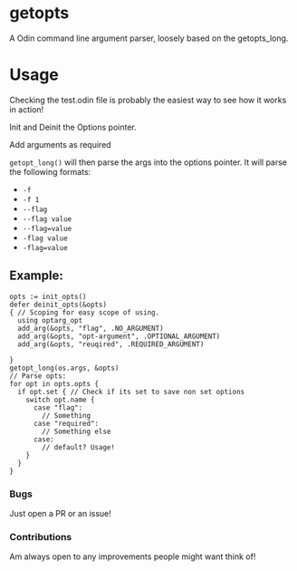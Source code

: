# getopts
A Odin command line argument parser, loosely based on the getopts_long.

# Usage

Checking the test.odin file is probably the easiest way to see how it works in action!

Init and Deinit the Options pointer.

Add arguments as required 

``getopt_long()`` will then parse the args into the options pointer.
It will parse the following formats:
 - `-f`
 - `-f 1`
 - `--flag`
 - `--flag value`
 - `--flag=value`
 - `-flag value`
 - `-flag=value`



## Example:
```odin
opts := init_opts()
defer deinit_opts(&opts)
{ // Scoping for easy scope of using.
  using optarg_opt
  add_arg(&opts, "flag", .NO_ARGUMENT)
  add_arg(&opts, "opt-argument", .OPTIONAL_ARGUMENT)
  add_arg(&opts, "reuqired", .REQUIRED_ARGUMENT)

}
getopt_long(os.args, &opts)
// Parse opts:
for opt in opts.opts {
  if opt.set { // Check if its set to save non set options  
    switch opt.name {
      case "flag":
        // Something
      case "required":
        // Something else 
      case:
        // default? Usage!
    }
  }  
}
```
### Bugs
Just open a PR or an issue!

### Contributions
Am always open to any improvements people might want think of!
